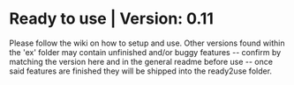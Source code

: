 # Ready to use |  Version: 0.11

Please follow the wiki on how to setup and use. Other versions found within the 'ex' folder may contain unfinished and/or buggy features -- confirm by matching the version here and in the general readme before use -- once said features are finished they will be shipped into the ready2use folder.
